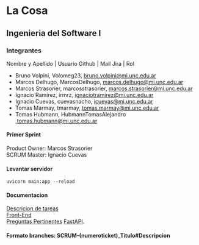 # La Cosa
## Ingenieria del Software I

### Integrantes

Nombre y Apellido | Usuario Github | Mail Jira | Rol

- Bruno Volpini, Volomeg23, bruno.volpini@mi.unc.edu.ar
- Marcos Delhugo, MarcosDelhugo, marcos.delhugo@mi.unc.edu.ar
- Marcos Strasorier, marcosstrasorier, marcos.strasorier@mi.unc.edu.ar
- Ignacio Ramirez, irmrz, ignaciotramirez@mi.unc.edu.ar
- Ignacio Cuevas, cuevasnacho, icuevas@mi.unc.edu.ar
- Tomas Marmay, tmarmay, tomas.marmay@mi.unc.edu.ar
- Tomas Hubmann, HubmannTomasAlejandro ,tomas.hubmann@mi.unc.edu.ar

#### Primer Sprint
Product Owner: Marcos Strasorier  
SCRUM Master: Ignacio Cuevas
#### Levantar servidor 
`uvicorn main:app --reload`
#### Documentacion 
[Descricion de tareas](https://docs.google.com/document/d/1yaT5ehNTlyQsrAsdwD0wDjCCZYnnLdfWiQRghbaUVJ8/edit?usp=sharing)  
[Front-End](https://docs.google.com/document/d/1eWJquCqwPrM_vrPEykkix5NLm3n92V1xVEOsFFc3wcE/edit?usp=sharing)  
[Preguntas Pertinentes](https://docs.google.com/document/d/1fX02lkKujGKvnqRw1EOlAYpgrj5wy6cFJQEnu2aq5cY/edit)
[FastAPI](https://fastapi.tiangolo.com/tutorial/first-steps/).

#### Formato branches: SCRUM-(numeroticket)_Titulo#Descripcion
